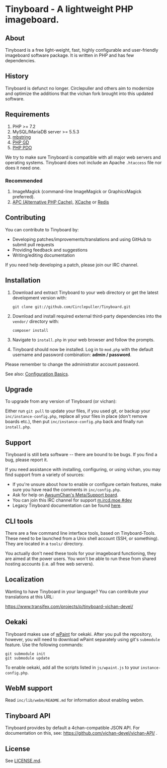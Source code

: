 Tinyboard - A lightweight PHP imageboard.
========================================================

About
------------
Tinyboard is a free light-weight, fast, highly configurable and user-friendly imageboard software package. It is written in PHP and has few dependencies.

History
------------
Tinyboard is defunct no longer. Circlepuller and others aim to modernize and optimize the additions that the vichan fork brought into this updated software.

Requirements
------------
1.	PHP >= 7.2
2.	MySQL/MariaDB server >= 5.5.3
3.	[mbstring](http://www.php.net/manual/en/mbstring.installation.php) 
4.	[PHP GD](http://www.php.net/manual/en/intro.image.php)
5.	[PHP PDO](http://www.php.net/manual/en/intro.pdo.php)

We try to make sure Tinyboard is compatible with all major web servers and
operating systems. Tinyboard does not include an Apache ```.htaccess``` file nor does
it need one.

### Recommended
1.	ImageMagick (command-line ImageMagick or GraphicsMagick preferred).
2.	[APC (Alternative PHP Cache)](http://php.net/manual/en/book.apc.php),
	[XCache](http://xcache.lighttpd.net/) or
	[Redis](http://pecl.php.net/package/redis)

Contributing
------------
You can contribute to Tinyboard by:
*	Developing patches/improvements/translations and using GitHub to submit pull requests
*	Providing feedback and suggestions
*	Writing/editing documentation

If you need help developing a patch, please join our IRC channel.

Installation
-------------
1.	Download and extract Tinyboard to your web directory or get the latest
	development version with:

        git clone git://github.com/Circlepuller/Tinyboard.git

2.  Download and install required external third-party dependencies
    into the ```vendor/``` directory with:

		composer install
			
3.	Navigate to ```install.php``` in your web browser and follow the
	prompts.
4.	Tinyboard should now be installed. Log in to ```mod.php``` with the
	default username and password combination: **admin / password**.

Please remember to change the administrator account password.

See also: [Configuration Basics](https://web.archive.org/web/20121003095922/http://tinyboard.org/docs/?p=Config).

Upgrade
-------
To upgrade from any version of Tinyboard (or vichan):

Either run ```git pull``` to update your files, if you used git, or
backup your ```inc/instance-config.php```, replace all your files in place
(don't remove boards etc.), then put ```inc/instance-config.php``` back and
finally run ```install.php```.

Support
--------
Tinyboard is still beta software -- there are bound to be bugs. If you find a
bug, please report it.

If you need assistance with installing, configuring, or using vichan, you may
find support from a variety of sources:

*	If you're unsure about how to enable or configure certain features, make
	sure you have read the comments in ```inc/config.php```.
*	Ask for help on [AwsumChan's Meta/Support board](https://awsumchan.org/aw/).
*	You can join this IRC channel for support
	[m.ircd.moe #dev](irc://m.ircd.moe/dev)
*	Legacy Tinyboard documentation can be found [here](https://web.archive.org/web/20121016074303/http://tinyboard.org/docs/?p=Main_Page).

CLI tools
-----------------
There are a few command line interface tools, based on Tinyboard-Tools. These need
to be launched from a Unix shell account (SSH, or something). They are located in a ```tools/```
directory.

You actually don't need these tools for your imageboard functioning, they are aimed
at the power users. You won't be able to run these from shared hosting accounts
(i.e. all free web servers).

Localization
------------
Wanting to have Tinyboard in your language? You can contribute your translations at this URL:

https://www.transifex.com/projects/p/tinyboard-vichan-devel/

Oekaki
------
Tinyboard makes use of [wPaint](https://github.com/websanova/wPaint) for oekaki. After you pull the repository, however, you will need to download wPaint separately using git's `submodule` feature. Use the following commands:

```
git submodule init
git submodule update
```

To enable oekaki, add all the scripts listed in `js/wpaint.js` to your `instance-config.php`.

WebM support
------------
Read `inc/lib/webm/README.md` for information about enabling webm.

Tinyboard API
----------
Tinyboard provides by default a 4chan-compatible JSON API. For documentation on this, see:
https://github.com/vichan-devel/vichan-API/ .

License
--------
See [LICENSE.md](http://github.com/Circlepuller/Tinyboard/blob/master/LICENSE.md).
